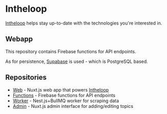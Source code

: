 # Intheloop

[Intheloop](https://intheloop.dev) helps stay up-to-date with the technologies you're interested in.

## Webapp

This repository contains Firebase functions for API endpoints.

As for persistence, [Supabase](https://supabase.io) is used - which is PostgreSQL based.

## Repositories

- [Web](https://github.com/kevcodez/intheloop) - Nuxt.js web app that powers [Intheloop](https://intheloop.dev)
- [Functions](https://github.com/kevcodez/intheloop-functions) - Firebase functions for API endpoints
- [Worker](https://github.com/kevcodez/intheloop-worker) - Nest.js+BullMQ worker for scraping data
- [Admin](https://github.com/kevcodez/intheloop-admin) - Nuxt.js admin interface for adding/editing topics
